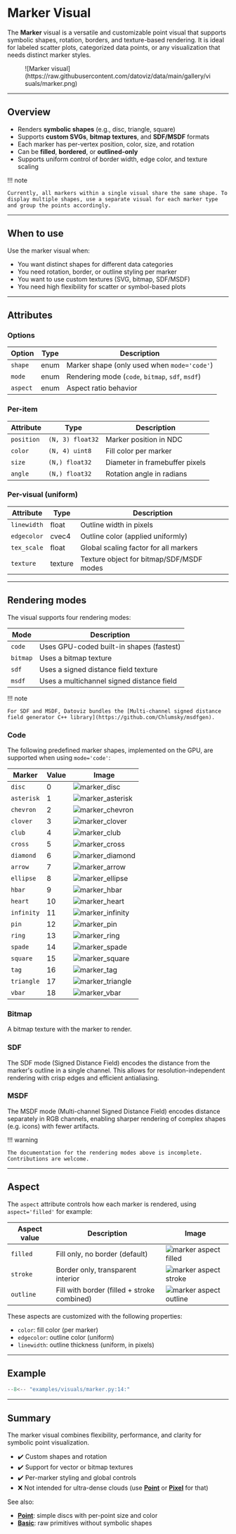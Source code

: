 # Marker Visual

The **Marker** visual is a versatile and customizable point visual that supports symbolic shapes, rotation, borders, and texture-based rendering. It is ideal for labeled scatter plots, categorized data points, or any visualization that needs distinct marker styles.

<figure markdown="span">
![Marker visual](https://raw.githubusercontent.com/datoviz/data/main/gallery/visuals/marker.png)
</figure>

---

## Overview

- Renders **symbolic shapes** (e.g., disc, triangle, square)
- Supports **custom SVGs**, **bitmap textures**, and **SDF/MSDF** formats
- Each marker has per-vertex position, color, size, and rotation
- Can be **filled**, **bordered**, or **outlined-only**
- Supports uniform control of border width, edge color, and texture scaling

!!! note

    Currently, all markers within a single visual share the same shape. To display multiple shapes, use a separate visual for each marker type and group the points accordingly.

---

## When to use

Use the marker visual when:

- You want distinct shapes for different data categories
- You need rotation, border, or outline styling per marker
- You want to use custom textures (SVG, bitmap, SDF/MSDF)
- You need high flexibility for scatter or symbol-based plots

---

## Attributes

### Options

| Option      | Type     | Description                                          |
|-------------|----------|------------------------------------------------------|
| `shape`     | enum     | Marker shape (only used when `mode='code'`)          |
| `mode`      | enum     | Rendering mode (`code`, `bitmap`, `sdf`, `msdf`)     |
| `aspect`    | enum     | Aspect ratio behavior                                |

### Per-item

| Attribute  | Type             | Description                          |
|------------|------------------|--------------------------------------|
| `position` | `(N, 3) float32` | Marker position in NDC               |
| `color`    | `(N, 4) uint8`   | Fill color per marker                |
| `size`     | `(N,) float32`   | Diameter in framebuffer pixels       |
| `angle`    | `(N,) float32`   | Rotation angle in radians            |

### Per-visual (uniform)

| Attribute   | Type     | Description                                          |
|-------------|----------|------------------------------------------------------|
| `linewidth` | float    | Outline width in pixels                              |
| `edgecolor` | cvec4    | Outline color (applied uniformly)                    |
| `tex_scale` | float    | Global scaling factor for all markers                |
| `texture`   | texture  | Texture object for bitmap/SDF/MSDF modes             |

---

## Rendering modes

The visual supports four rendering modes:

| Mode     | Description                                     |
|----------|-------------------------------------------------|
| `code`   | Uses GPU-coded built-in shapes (fastest)        |
| `bitmap` | Uses a bitmap texture                           |
| `sdf`    | Uses a signed distance field texture            |
| `msdf`   | Uses a multichannel signed distance field        |

!!! note

    For SDF and MSDF, Datoviz bundles the [Multi-channel signed distance field generator C++ library](https://github.com/Chlumsky/msdfgen).

### Code

The following predefined marker shapes, implemented on the GPU, are supported when using `mode='code'`:

| Marker | Value | Image |
| ---- | ---- | ---- |
| `disc` | 0 | ![marker_disc](https://raw.githubusercontent.com/datoviz/data/main/screenshots/guide/marker_disc.png) |
| `asterisk` | 1 | ![marker_asterisk](https://raw.githubusercontent.com/datoviz/data/main/screenshots/guide/marker_asterisk.png) |
| `chevron` | 2 | ![marker_chevron](https://raw.githubusercontent.com/datoviz/data/main/screenshots/guide/marker_chevron.png) |
| `clover` | 3 | ![marker_clover](https://raw.githubusercontent.com/datoviz/data/main/screenshots/guide/marker_clover.png) |
| `club` | 4 | ![marker_club](https://raw.githubusercontent.com/datoviz/data/main/screenshots/guide/marker_club.png) |
| `cross` | 5 | ![marker_cross](https://raw.githubusercontent.com/datoviz/data/main/screenshots/guide/marker_cross.png) |
| `diamond` | 6 | ![marker_diamond](https://raw.githubusercontent.com/datoviz/data/main/screenshots/guide/marker_diamond.png) |
| `arrow` | 7 | ![marker_arrow](https://raw.githubusercontent.com/datoviz/data/main/screenshots/guide/marker_arrow.png) |
| `ellipse` | 8 | ![marker_ellipse](https://raw.githubusercontent.com/datoviz/data/main/screenshots/guide/marker_ellipse.png) |
| `hbar` | 9 | ![marker_hbar](https://raw.githubusercontent.com/datoviz/data/main/screenshots/guide/marker_hbar.png) |
| `heart` | 10 | ![marker_heart](https://raw.githubusercontent.com/datoviz/data/main/screenshots/guide/marker_heart.png) |
| `infinity` | 11 | ![marker_infinity](https://raw.githubusercontent.com/datoviz/data/main/screenshots/guide/marker_infinity.png) |
| `pin` | 12 | ![marker_pin](https://raw.githubusercontent.com/datoviz/data/main/screenshots/guide/marker_pin.png) |
| `ring` | 13 | ![marker_ring](https://raw.githubusercontent.com/datoviz/data/main/screenshots/guide/marker_ring.png) |
| `spade` | 14 | ![marker_spade](https://raw.githubusercontent.com/datoviz/data/main/screenshots/guide/marker_spade.png) |
| `square` | 15 | ![marker_square](https://raw.githubusercontent.com/datoviz/data/main/screenshots/guide/marker_square.png) |
| `tag` | 16 | ![marker_tag](https://raw.githubusercontent.com/datoviz/data/main/screenshots/guide/marker_tag.png) |
| `triangle` | 17 | ![marker_triangle](https://raw.githubusercontent.com/datoviz/data/main/screenshots/guide/marker_triangle.png) |
| `vbar` | 18 | ![marker_vbar](https://raw.githubusercontent.com/datoviz/data/main/screenshots/guide/marker_vbar.png) |

### Bitmap

A bitmap texture with the marker to render.

### SDF

The SDF mode (Signed Distance Field) encodes the distance from the marker's outline in a single channel. This allows for resolution-independent rendering with crisp edges and efficient antialiasing.

### MSDF

The MSDF mode (Multi-channel Signed Distance Field) encodes distance separately in RGB channels, enabling sharper rendering of complex shapes (e.g. icons) with fewer artifacts.

!!! warning

    The documentation for the rendering modes above is incomplete. Contributions are welcome.

---

## Aspect

The `aspect` attribute controls how each marker is rendered, using `aspect='filled'` for example:

| Aspect value | Description                                    | Image |
|--------------|------------------------------------------------|-------|
| `filled`     | Fill only, no border (default)                 | ![marker aspect filled](https://raw.githubusercontent.com/datoviz/data/main/screenshots/guide/marker_filled.png) |
| `stroke`     | Border only, transparent interior              | ![marker aspect stroke](https://raw.githubusercontent.com/datoviz/data/main/screenshots/guide/marker_stroke.png) |
| `outline`    | Fill with border (filled + stroke combined)    | ![marker aspect outline](https://raw.githubusercontent.com/datoviz/data/main/screenshots/guide/marker_outline.png) |

These aspects are customized with the following properties:

- `color`: fill color (per marker)
- `edgecolor`: outline color (uniform)
- `linewidth`: outline thickness (uniform, in pixels)

---

## Example

```python
--8<-- "examples/visuals/marker.py:14:"
```

---

## Summary

The marker visual combines flexibility, performance, and clarity for symbolic point visualization.

* ✔️ Custom shapes and rotation
* ✔️ Support for vector or bitmap textures
* ✔️ Per-marker styling and global controls
* ❌ Not intended for ultra-dense clouds (use [**Point**](point.md) or [**Pixel**](pixel.md) for that)

See also:

* [**Point**](point.md): simple discs with per-point size and color
* [**Basic**](basic.md): raw primitives without symbolic shapes
